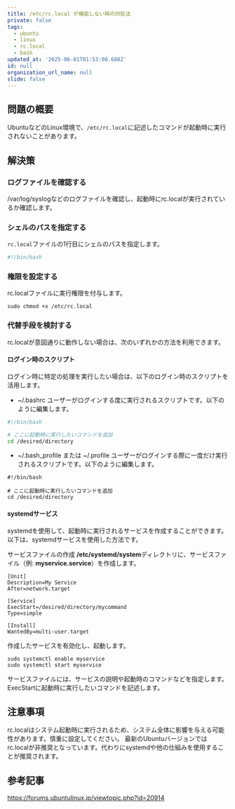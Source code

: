 ```yaml
---
title: /etc/rc.local が機能しない時の対処法
private: false
tags:
  - ubuntu
  - linux
  - rc.local
  - bash
updated_at: '2025-06-01T01:53:00.688Z'
id: null
organization_url_name: null
slide: false
---
```


## 問題の概要
UbuntuなどのLinux環境で、`/etc/rc.local`に記述したコマンドが起動時に実行されないことがあります。

## 解決策

### ログファイルを確認する
/var/log/syslogなどのログファイルを確認し、起動時にrc.localが実行されているか確認します。

### **シェルのパスを指定する**

`rc.local`ファイルの1行目にシェルのパスを指定します。
   ```bash
   #!/bin/bash
   ```

### 権限を設定する
rc.localファイルに実行権限を付与します。

```
sudo chmod +x /etc/rc.local
```

### 代替手段を検討する
rc.localが意図通りに動作しない場合は、次のいずれかの方法を利用できます。

#### ログイン時のスクリプト
ログイン時に特定の処理を実行したい場合は、以下のログイン時のスクリプトを活用します。

- ~/.bashrc
ユーザーがログインする度に実行されるスクリプトです。以下のように編集します。

```bash
#!/bin/bash

# ここに起動時に実行したいコマンドを追加
cd /desired/directory
```

- ~/.bash_profile または ~/.profile
ユーザーがログインする際に一度だけ実行されるスクリプトです。以下のように編集します。

```
#!/bin/bash

# ここに起動時に実行したいコマンドを追加
cd /desired/directory
```

#### systemdサービス

systemdを使用して、起動時に実行されるサービスを作成することができます。以下は、systemdサービスを使用した方法です。

サービスファイルの作成
**/etc/systemd/system**ディレクトリに、サービスファイル（例: **myservice.service**）を作成します。

```
[Unit]
Description=My Service
After=network.target

[Service]
ExecStart=/desired/directory/mycommand
Type=simple

[Install]
WantedBy=multi-user.target
```

作成したサービスを有効化し、起動します。

```
sudo systemctl enable myservice
sudo systemctl start myservice
```
サービスファイルには、サービスの説明や起動時のコマンドなどを指定します。ExecStartに起動時に実行したいコマンドを記述します。

## 注意事項
rc.localはシステム起動時に実行されるため、システム全体に影響を与える可能性があります。慎重に設定してください。
最新のUbuntuバージョンではrc.localが非推奨となっています。代わりにsystemdや他の仕組みを使用することが推奨されます。

## 参考記事
https://forums.ubuntulinux.jp/viewtopic.php?id=20914
